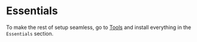 # Essentials
To make the rest of setup seamless, go to [Tools](../tool/index.md)
and install everything in the `Essentials` section.
